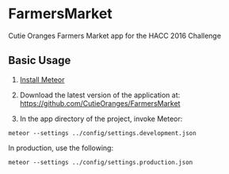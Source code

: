 # FarmersMarket
Cutie Oranges Farmers Market app for the HACC 2016 Challenge


## Basic Usage
1. [Install Meteor](https://www.meteor.com/install)

2. Download the latest version of the application at: https://github.com/CutieOranges/FarmersMarket

3. In the app directory of the project, invoke Meteor:
```
meteor --settings ../config/settings.development.json
```
   In production, use the following:

```
meteor --settings ../config/settings.production.json
```